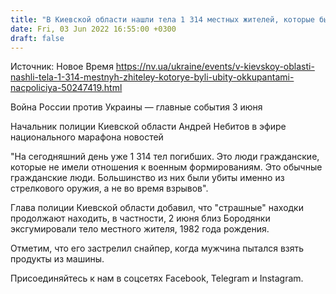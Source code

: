 ```yaml
---
title: "В Киевской области нашли тела 1 314 местных жителей, которые были убиты оккупантами — Нацполиция"
date: Fri, 03 Jun 2022 16:55:00 +0300
draft: false
---
```

Источник: Новое Время https://nv.ua/ukraine/events/v-kievskoy-oblasti-nashli-tela-1-314-mestnyh-zhiteley-kotorye-byli-ubity-okkupantami-nacpoliciya-50247419.html


Война России против Украины — главные события 3 июня

Начальник полиции Киевской области Андрей Небитов в эфире национального марафона новостей

"На сегодняшний день уже 1 314 тел погибших. Это люди гражданские, которые не имели отношения к военным формированиям. Это обычные гражданские люди. Большинство из них были убиты именно из стрелкового оружия, а не во время взрывов".

Глава полиции Киевской области добавил, что "страшные" находки продолжают находить, в частности, 2 июня близ Бородянки эксгумировали тело местного жителя, 1982 года рождения.

Отметим, что его застрелил снайпер, когда мужчина пытался взять продукты из машины.

Присоединяйтесь к нам в соцсетях Facebook, Telegram и Instagram.
